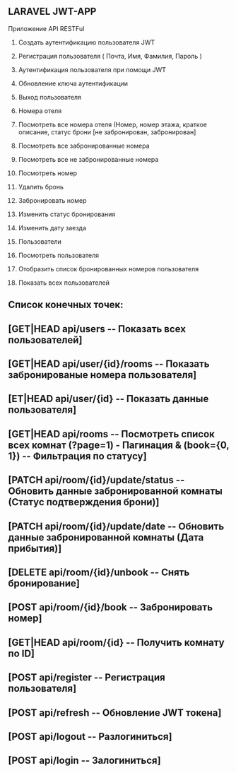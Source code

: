 
LARAVEL JWT-APP
------------------------------------------------------------
Приложение API RESTFul


1) Создать аутентификацию пользователя JWT
2) Регистрация пользователя ( Почта, Имя, Фамилия, Пароль )
3) Аутентификация пользователя при помощи JWT
4) Обновление ключа аутентификации
5) Выход пользователя


1) Номера отеля
2) Посмотреть все номера отеля (Номер, номер этажа, краткое описание, статус брони [не забронирован, забронирован]
3) Посмотреть все забронированные номера
4) Посмотреть все не забронированные номера
5) Посмотреть номер

1) Удалить бронь
2) Забронировать номер
3) Изменить статус бронирования
4) Изменить дату заезда

1) Пользователи
2) Посмотреть пользователя
3) Отобразить список бронированных номеров пользователя
4) Показать всех пользователей

Список конечных точек:
------------------------------------------------------------
[GET|HEAD   api/users  -- Показать всех пользователей]
------------------------------------------------------------
[GET|HEAD   api/user/{id}/rooms -- Показать забронированые номера пользователя]
------------------------------------------------------------
[ET|HEAD   api/user/{id} -- Показать данные пользователя]
------------------------------------------------------------
[GET|HEAD   api/rooms -- Посмотреть список всех комнат
(?page=1) - Пагинация & (book={0, 1}) -- Фильтрация по статусу]
------------------------------------------------------------
[PATCH      api/room/{id}/update/status -- Обновить данные забронированной комнаты (Статус подтверждения брони)]
------------------------------------------------------------
[PATCH      api/room/{id}/update/date -- Обновить данные забронированной комнаты (Дата прибытия)]
------------------------------------------------------------
[DELETE     api/room/{id}/unbook -- Снять бронирование]
------------------------------------------------------------
[POST       api/room/{id}/book  -- Забронировать номер]
------------------------------------------------------------
[GET|HEAD   api/room/{id} -- Получить комнату по ID]
------------------------------------------------------------
[POST       api/register  -- Регистрация пользователя]
------------------------------------------------------------
[POST       api/refresh  -- Обновление JWT токена]
------------------------------------------------------------
[POST       api/logout -- Разлогиниться]
------------------------------------------------------------
[POST       api/login -- Залогиниться]
------------------------------------------------------------
